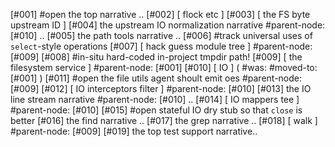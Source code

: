 [#001] #open the top narrative ..
[#002]       [ flock etc ]
[#003]       [ the FS byte upstream ID ]
[#004]       the upstream IO normalization narrative #parent-node: [#010] ..
[#005]       the path tools narrative ..
[#006]       #track universal uses of `select`-style operations
[#007]       [ hack guess module tree ] #parent-node: [#009]
[#008]       #in-situ hard-coded in-project tmpdir path!
[#009]       [ the filesystem service ] #parent-node: [#001]
[#010]       [ IO ]  ( #was: #moved-to: [#001] )
[#011] #open the file utils agent shoult emit oes #parent-node: [#009]
[#012]       [ IO interceptors filter ] #parent-node: [#010]
[#013]       the IO line stream narrative #parent-node: [#010] ..
[#014]       [ IO mappers tee ] #parent-node: [#010]
[#015] #open stateful IO dry stub so that `close` is better
[#016]       the find narrative ..
[#017]       the grep narrative ..
[#018]       [ walk ] #parent-node: [#009]
[#019]       the top test support narrative..
